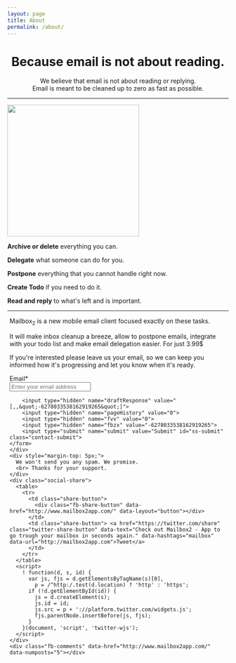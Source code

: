 ```yaml
---
layout: page
title: About
permalink: /about/
---
```


<div id="about" class=" page-content post-content container">
  <div style="text-align: center">
    <h1>Because email is not about reading.</h1>
    <p>We believe that email is not about reading or replying.
      <br> Email is meant to be cleaned up to zero as fast as possible.</p>
  </div>
  <hr>
  <div class="row phone-row">
    <div class="col-md-4 phone-image">
      <img src="{{ site.github.url }}/img/phone.png" height="300px">
    </div>
    <div class="col-md-8 center phone-bullets">
      <div style="text-align: left; display: inline-block; vertical-align: middle;" >
        <p><b>Archive or delete</b> <span class='text-smaller'>everything you can.</span></p>
        <p><b>Delegate</b> <span class='text-smaller'>what someone can do for you.</span></p>
        <p><b>Postpone</b> <span class='text-smaller'>everything that you cannot handle right now.</span></p>
        <p><b>Create Todo</b> <span class='text-smaller'>if you need to do it.</span></p>
        <p style="margin-bottom: 0;"><b>Read and reply</b> <span class='text-smaller'>to what's left and is important.</span></p>
      </div>
    </div>
  </div>
  <hr>
  <div>
    <div style="margin-left: 5px; margin-right: 5px;">
      <p>Mailbox<sub>2</sub> is a new mobile email client focused exactly on these tasks.</p>
      <p>It will make inbox cleanup a breeze, allow to postpone emails, integrate with your todo list and make email delegation easier. For just 3.99$</p>
      <p>If you're interested please leave us your email, so we can keep you informed how it's progressing and let you know when it's ready.</p>
    </div>
  </div>
  <div class="email-form" style="margin-left: 5px; margin-right: 5px;">
    <form action="https://docs.google.com/forms/d/1D3b-eK8GzMmofru08ncKm_TKU4OEoL1JQ0YgsisOFk8/formResponse?embedded=true" method="POST" id="ss-form" target="_self" onsubmit="">
      <div>Email<span class="asterisk">*</span></div>
      <div>
        <input type="email" name="entry.186563952" id="entry_186563952" dsize="30" required placeholder="Enter your email address">

        <input type="hidden" name="draftResponse" value="[,,&quot;-6278033538162919265&quot;]">
        <input type="hidden" name="pageHistory" value="0">
        <input type="hidden" name="fvv" value="0">
        <input type="hidden" name="fbzx" value="-6278033538162919265">
        <input type="submit" name="submit" value="Submit" id="ss-submit" class="contact-submit">
    </form>
    </div>
    <div style="margin-top: 5px;">
      We won't send you any spam. We promise.
      <br> ​Thanks for your support.
    </div>
    <div class="social-share">
      <table>
        <tr>
          <td class="share-button">
            <div class="fb-share-button" data-href="http://www.mailbox2app.com/" data-layout="button"></div>
          </td>
          <td class="share-button"> <a href="https://twitter.com/share" class="twitter-share-button" data-text="Check out Mailbox2 - App to go trough your mailbox in seconds again." data-hashtags="mailbox" data-url="http://mailbox2app.com">Tweet</a>
          </td>
        </tr>
      </table>
      <script>
        ! function(d, s, id) {
          var js, fjs = d.getElementsByTagName(s)[0],
            p = /^http:/.test(d.location) ? 'http' : 'https';
          if (!d.getElementById(id)) {
            js = d.createElement(s);
            js.id = id;
            js.src = p + '://platform.twitter.com/widgets.js';
            fjs.parentNode.insertBefore(js, fjs);
          }
        }(document, 'script', 'twitter-wjs');
      </script>
    </div>
    <div class="fb-comments" data-href="http://www.mailbox2app.com/" data-numposts="5"></div>
  </div>
</div>

